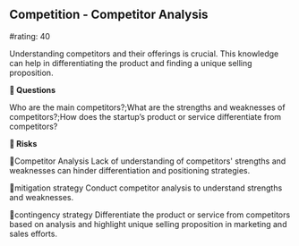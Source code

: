 

## Competition - Competitor Analysis

#rating: 40


Understanding competitors and their offerings is crucial. This knowledge can help in differentiating the product and finding a unique selling proposition.

**💭 Questions**

Who are the main competitors?;What are the strengths and weaknesses of competitors?;How does the startup’s product or service differentiate from competitors?

**🚨 Risks**

🚨Competitor Analysis
Lack of understanding of competitors' strengths and weaknesses can hinder differentiation and positioning strategies.

🚨mitigation strategy
Conduct competitor analysis to understand strengths and weaknesses.

🚨contingency strategy
Differentiate the product or service from competitors based on analysis and highlight unique selling proposition in marketing and sales efforts.




